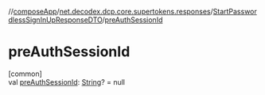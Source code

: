 //[composeApp](../../../index.md)/[net.decodex.dcp.core.supertokens.responses](../index.md)/[StartPasswordlessSignInUpResponseDTO](index.md)/[preAuthSessionId](pre-auth-session-id.md)

# preAuthSessionId

[common]\
val [preAuthSessionId](pre-auth-session-id.md): [String](https://kotlinlang.org/api/latest/jvm/stdlib/kotlin/-string/index.html)? = null
